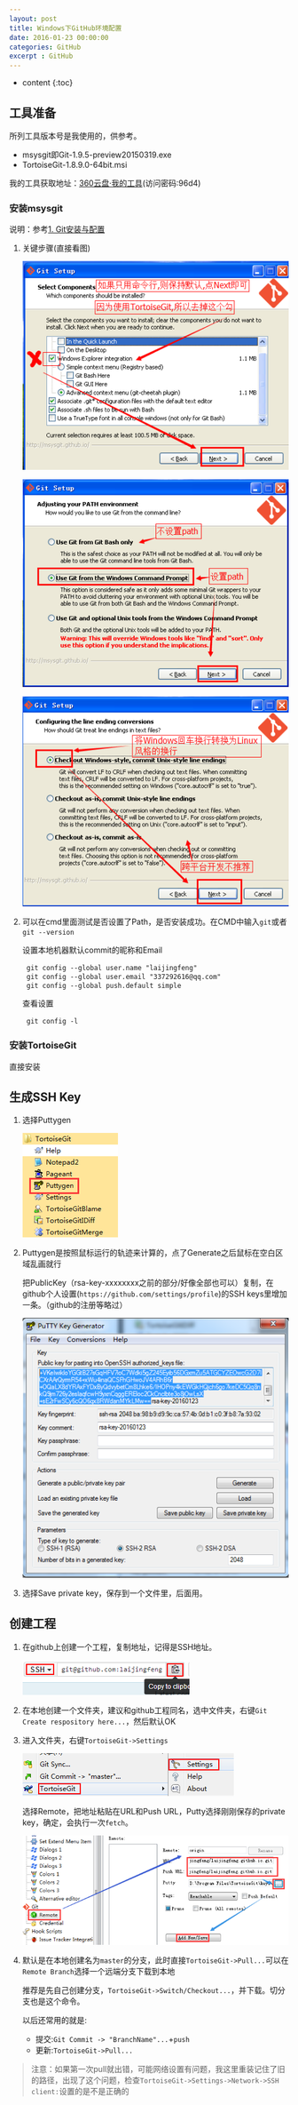 ```yaml
---
layout: post
title: Windows下GitHub环境配置
date: 2016-01-23 00:00:00
categories: GitHub
excerpt : GitHub
---
```


* content
{:toc}

## 工具准备

所列工具版本号是我使用的，供参考。

- msysgit即Git-1.9.5-preview20150319.exe
- TortoiseGit-1.8.9.0-64bit.msi

我的工具获取地址：[360云盘·我的工具](https://yunpan.cn/crx4EiiNVFGRM)(访问密码:96d4)

### 安装msysgit

说明：参考[1. Git安装与配置](http://blog.csdn.net/renfufei/article/details/41647875)

1. 关键步骤(直接看图)

	![001](/assets/blog-images/2016-01/001.png)

	![002](/assets/blog-images/2016-01/002.png)

	![003](/assets/blog-images/2016-01/003.png)

1. 可以在cmd里面测试是否设置了Path，是否安装成功。在CMD中输入`git`或者`git --version`

	设置本地机器默认commit的昵称和Email

		git config --global user.name "laijingfeng"  
		git config --global user.email "337292616@qq.com"  
		git config --global push.default simple

	查看设置

		git config -l

### 安装TortoiseGit

直接安装

## 生成SSH Key

1. 选择Puttygen

	![004](/assets/blog-images/2016-01/004.png)

1. Puttygen是按照鼠标运行的轨迹来计算的，点了Generate之后鼠标在空白区域乱画就行

	把PublicKey（rsa-key-xxxxxxxx之前的部分/好像全部也可以）复制，在github个人设置(`https://github.com/settings/profile`)的SSH keys里增加一条。（github的注册等略过）

	![005](/assets/blog-images/2016-01/005.png)

1. 选择Save private key，保存到一个文件里，后面用。

## 创建工程

1. 在github上创建一个工程，复制地址，记得是SSH地址。

	![006](/assets/blog-images/2016-01/006.png)

1. 在本地创建一个文件夹，建议和github工程同名，选中文件夹，右键`Git Create respository here...`，然后默认OK

1. 进入文件夹，右键`TortoiseGit->Settings`

	![007](/assets/blog-images/2016-01/007.png)

	选择Remote，把地址粘贴在URL和Push URL，Putty选择刚刚保存的private key，确定，会执行一次`fetch`。

	![008](/assets/blog-images/2016-01/008.png)

1. 默认是在本地创建名为`master`的分支，此时直接`TortoiseGit->Pull...`可以在`Remote Branch`选择一个远端分支下载到本地
	
	推荐是先自己创建分支，`TortoiseGit->Switch/Checkout...`，并下载。切分支也是这个命令。
	
	以后还常用的就是:
	
	- 提交:`Git Commit -> "BranchName"...`+`push`
	- 更新:`TortoiseGit->Pull...`

> 注意：如果第一次pull就出错，可能网络设置有问题，我这里重装记住了旧的路径，出现了这个问题，检查`TortoiseGit->Settings->Network->SSH client:`设置的是不是正确的

